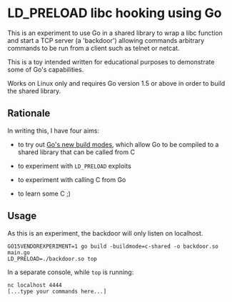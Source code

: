 # LD_PRELOAD libc hooking using Go

This is an experiment to use Go in a shared library to wrap a libc function and
start a TCP server (a 'backdoor') allowing commands arbitrary commands to be
run from a client such as telnet or netcat.

This is a toy intended written for educational purposes to demonstrate some of
Go's capabilities.

Works on Linux only and requires Go version 1.5 or above in order to build the
shared library.

## Rationale

In writing this, I have four aims:

- to try out [Go's new build modes][], which allow Go to be compiled to a
  shared library that can be called from C

- to experiment with `LD_PRELOAD` exploits

- to experiment with calling C from Go

- to learn some C ;)

[Go's new build modes]: https://docs.google.com/document/d/1nr-TQHw_er6GOQRsF6T43GGhFDelrAP0NqSS_00RgZQ

## Usage

As this is an experiment, the backdoor will only listen on localhost.

    GO15VENDOREXPERIMENT=1 go build -buildmode=c-shared -o backdoor.so main.go
    LD_PRELOAD=./backdoor.so top

In a separate console, while `top` is running:

    nc localhost 4444
    [...type your commands here...]
